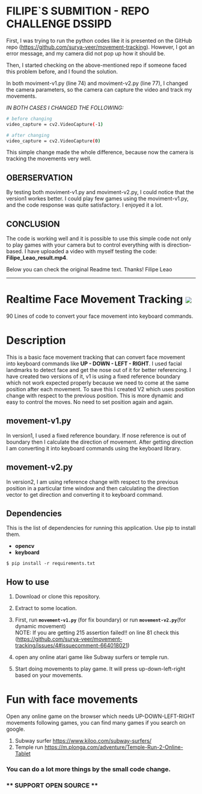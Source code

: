 # FILIPE`S SUBMITION - REPO CHALLENGE  DSSIPD
 

First, I was trying to run the python codes like it is presented on the GitHub repo (https://github.com/surya-veer/movement-tracking).
However, I got an error message, and my camera did not pop up how it should be.

Then, I started checking on the above-mentioned repo if someone faced this problem before, and I found the solution.


In both moviment-v1.py (line 74) and moviment-v2.py (line 77), I changed the camera parameters, so the camera can capture the video and track my movements.

*IN BOTH CASES I CHANGED THE FOLLOWING:*
```bash
# before changing
video_capture = cv2.VideoCapture(-1)

# after changing 
video_capture = cv2.VideoCapture(0)

```
This simple change made the whole difference, because now the camera is tracking the movements very well.

## OBERSERVATION

By testing both moviment-v1.py and moviment-v2.py, I could notice that the version1 workes better. I could play few games using the moviment-v1.py, and the code response was quite satisfactory. I enjoyed it a lot.


## CONCLUSION

The code is working well and it is possible to use this simple code not only to play games with your camera but to control everything with is direction-based.
I have uploaded a video with myself testing the code: **Filipe_Leao_result.mp4**. 

Below you can check the original Readme text.
Thanks!
Filipe Leao

-----


# Realtime Face Movement Tracking ![](https://bit.ly/surya-veer-movement-tracking)
90 Lines of code to convert your face movement into keyboard commands.

# Description
This is a basic face movement tracking that can convert face movement into keyboard commands like **UP - DOWN - LEFT  - RIGHT**. I used facial landmarks to detect face and get the nose out of it for better referencing. I have created two versions of it, v1 is using a fixed reference boundary which not work expected properly because we need to come at the same position after each movement. To save this I created V2 which uses position change with respect to the previous position. This is more dynamic and easy to control the moves. No need to set position again and again.

## movement-v1.py
In version1, I used a fixed reference boundary. If nose reference is out of boundary then I calculate the direction of movement. After getting direction I am converting it into keyboard commands using the keyboard library.

## movement-v2.py
In version2, I am using reference change with respect to the previous position in a particular time window and then calculating the direction vector to get direction and converting it to keyboard command.

## Dependencies
This is the list of dependencies for running this application. Use pip to install them.
 * **opencv**
 * **keyboard**

 ```
 $ pip install -r requirements.txt
 ```

## How to use
1. Download or clone this repository.
2. Extract to some location.
3. First, run **```movement-v1.py```** (for fix boundary) or run **```movement-v2.py```**(for dynamic movement) <br>
  NOTE: If you are getting 215 assertion failed!! on line 81 check this (https://github.com/surya-veer/movement-tracking/issues/4#issuecomment-664018021)

4. open any online atari game like Subway surfers or temple run.
5. Start doing movements to play game. It will press up-down-left-right based on your movements.

# Fun with face movements
Open any online game on the browser which needs UP-DOWN-LEFT-RIGHT movements following games, you can find many games if you search on google.
1. Subway surfer https://www.kiloo.com/subway-surfers/
2. Temple run https://m.plonga.com/adventure/Temple-Run-2-Online-Tablet

### You can do a lot more things by the small code change.

### ** SUPPORT OPEN SOURCE **
